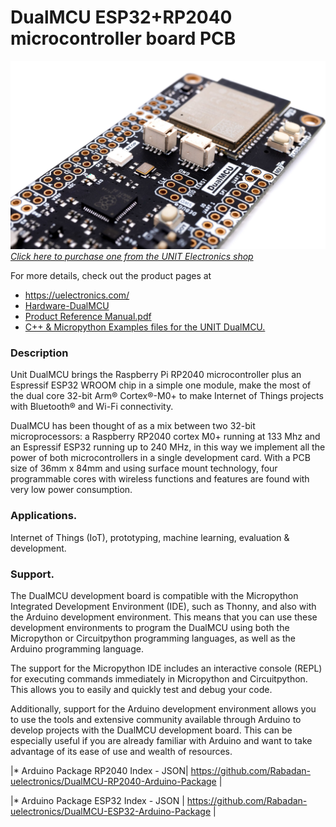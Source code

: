 # DualMCU ESP32+RP2040 microcontroller board PCB

<a href="https://uelectronics.com/"><img src="Hardware/Resources/EU0002-DualMCU V7.jpg?raw=false" width="800px"><br/>
*Click here to purchase one from the UNIT Electronics shop*</a>

For more details, check out the product pages at
* https://uelectronics.com/
* [Hardware-DualMCU](https://github.com/UNIT-Electronics/DualMCU/tree/main/Hardware)
* [Product Reference Manual.pdf](https://github.com/UNIT-Electronics/DualMCU/blob/main/DualMCU(Product%20Reference%20Manual).pdf)
* [C++ & Micropython Examples files for the UNIT DualMCU.](https://github.com/UNIT-Electronics/DualMCU/tree/main/Examples)


### Description

Unit DualMCU brings the Raspberry Pi RP2040 microcontroller plus an Espressif ESP32 WROOM chip in a simple one module, make the most of the dual core 32-bit Arm® Cortex®-M0+ to make Internet of Things projects with Bluetooth® and Wi-Fi connectivity. 

DualMCU has been thought of as a mix between two 32-bit microprocessors: a Raspberry RP2040 cortex M0+ running at 133 Mhz and an Espressif ESP32 running up to 240 MHz, in this way we implement all the power of both microcontrollers in a single development card. With a PCB size of 36mm x 84mm and using surface mount technology, four programmable cores with wireless functions and features are found with very low power consumption.

### Applications.

Internet of Things (IoT), prototyping, machine learning, evaluation & development.


### Support. 

The DualMCU development board is compatible with the Micropython Integrated Development Environment (IDE), such as Thonny, and also with the Arduino development environment. This means that you can use these development environments to program the DualMCU using both the Micropython or Circuitpython programming languages, as well as the Arduino programming language.

The support for the Micropython IDE includes an interactive console (REPL) for executing commands immediately in Micropython and Circuitpython. This allows you to easily and quickly test and debug your code.

Additionally, support for the Arduino development environment allows you to use the tools and extensive community available through Arduino to develop projects with the DualMCU development board. This can be especially useful if you are already familiar with Arduino and want to take advantage of its ease of use and wealth of resources.

|* Arduino Package RP2040 Index - JSON| https://github.com/Rabadan-uelectronics/DualMCU-RP2040-Arduino-Package |

|* Arduino Package ESP32 Index - JSON | https://github.com/Rabadan-uelectronics/DualMCU-ESP32-Arduino-Package  |

